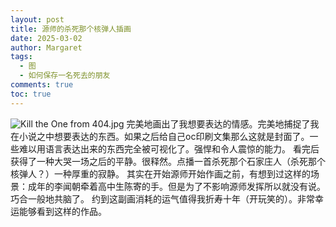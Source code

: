 ```yaml
---
layout: post
title: 源师的杀死那个核弹人插画
date: 2025-03-02
author: Margaret
tags:
  - 图
  - 如何保存一名死去的朋友
comments: true
toc: true
---
```




![Kill the One from 404.jpg](https://s2.loli.net/2025/03/03/QjNtSuPeDvGaCb9.jpg)
完美地画出了我想要表达的情感。完美地捕捉了我在小说之中想要表达的东西。如果之后给自己oc印刷文集那么这就是封面了。一些难以用语言表达出来的东西完全被可视化了。强悍和令人震惊的能力。
看完后获得了一种大哭一场之后的平静。很释然。点播一首杀死那个石家庄人（杀死那个核弹人？）一种厚重的寂静。
其实在开始源师开始作画之前，有想到过这样的场景：成年的李闻朝牵着高中生陈寄的手。但是为了不影响源师发挥所以就没有说。巧合一般地共脑了。
约到这副画消耗的运气值得我折寿十年（开玩笑的）。非常幸运能够看到这样的作品。
